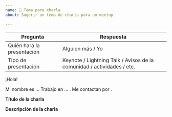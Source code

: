 ```yaml
---
name: 🚀 Tema para charla
about: Sugerir un tema de charla para un meetup

---
```

| Pregunta                   | Respuesta
|----------------------------|----------
| Quién hará la presentación | Alguien más / Yo <!-- Idea para presentación futura por alguien más / Yo quiero hacer la presentación !-->
| Tipo de presentación       | Keynote / Lightning Talk / Avisos de la comunidad / actividades / etc.

¡Hola!

Mi nombre es ... Trabajo en ... <!-- esto es opcional -->. Me contactan por <!-- Twitter / Github / Facebook -->.

**Título de la charla**
<!-- Las charlas propuestas deben estar relacionadas de alguna forma a la misión de Mozilla y/o alguno de los proyectos que inició o mantiene. Desde tecnologías y herramientas creadas y/o utilizadas hasta proyectos de la comunidad. -->
<!--
La idea es que resuma la idea central de tu presentación. Algo como:
- WebExtensions, building interplatform addons
- Mozilla A-Frame, make WebVR
- Firefox privacy philosophy
- Writing safety code with Rust
- Using react in Firefox dev tools
- Firefox Reality, a browser built for virtual reality
- Using Mozilla Gateway, an introduction to Web of Things
- Avisos de la comunidad
- Mozilla and the open web ...
- Firefox Focus new features
- Otra
-->

**Descripción de la charla**
<!-- Con 20 palabras estamos bien -->

<!-- Agrega algo más sobre tí o el tema -->
